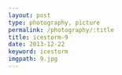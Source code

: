 ```yaml
---
layout: post
type: photography, picture
permalink: /photography/:title
title: icestorm-9
date: 2013-12-22
keyword: icestorm
imgpath: 9.jpg
---
```



